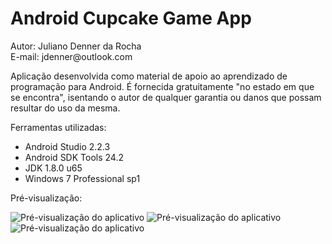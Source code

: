 ﻿<h1>Android Cupcake Game App</h1>
<p>Autor: Juliano Denner da Rocha<br>E-mail: jdenner@outlook.com</p>
<p>Aplicação desenvolvida como material de apoio ao aprendizado de programação para Android. É fornecida gratuitamente "no estado em que se encontra", isentando o autor de qualquer garantia ou danos que possam resultar do uso da mesma.</p>
<p>Ferramentas utilizadas:
  <ul>
    <li>Android Studio 2.2.3</li>
    <li>Android SDK Tools 24.2</li>	
    <li>JDK 1.8.0 u65</li>
    <li>Windows 7 Professional sp1</li>
  </ul>
</p>
<p>Pré-visualização:</p>
<p>
<img src="http://jdenner.com/github/android-cupcake1.png" alt="Pré-visualização do aplicativo">
<img src="http://jdenner.com/github/android-cupcake2.png" alt="Pré-visualização do aplicativo">
<img src="http://jdenner.com/github/android-cupcake3.png" alt="Pré-visualização do aplicativo">
</p>
